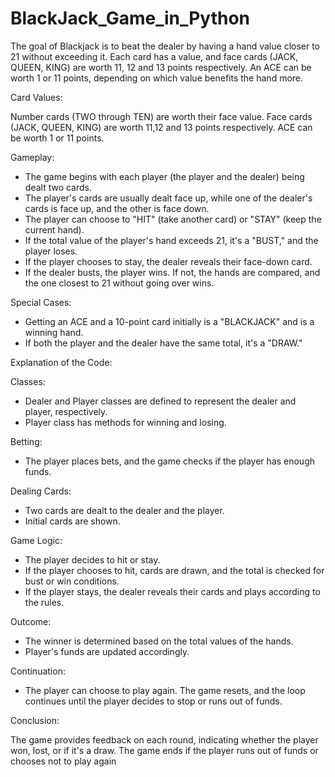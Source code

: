 # BlackJack_Game_in_Python
The goal of Blackjack is to beat the dealer by having a hand value closer to 21 without exceeding it. Each card has a value, and face cards (JACK, QUEEN, KING) are worth 11, 12 and 13 points respectively. An ACE can be worth 1 or 11 points, depending on which value benefits the hand more.

Card Values:

Number cards (TWO through TEN) are worth their face value.
Face cards (JACK, QUEEN, KING) are worth 11,12 and 13 points respectively.
ACE can be worth 1 or 11 points.

Gameplay:

- The game begins with each player (the player and the dealer) being dealt two cards.
- The player's cards are usually dealt face up, while one of the dealer's cards is face up, and the other is face down.
- The player can choose to "HIT" (take another card) or "STAY" (keep the current hand).
- If the total value of the player's hand exceeds 21, it's a "BUST," and the player loses.
- If the player chooses to stay, the dealer reveals their face-down card.
- If the dealer busts, the player wins. If not, the hands are compared, and the one closest to 21 without going over wins.

Special Cases:

- Getting an ACE and a 10-point card initially is a "BLACKJACK" and is a winning hand.
- If both the player and the dealer have the same total, it's a "DRAW."

Explanation of the Code:

Classes:

- Dealer and Player classes are defined to represent the dealer and player, respectively.
- Player class has methods for winning and losing.

Betting:

- The player places bets, and the game checks if the player has enough funds.

Dealing Cards:

- Two cards are dealt to the dealer and the player.
- Initial cards are shown.

Game Logic:

- The player decides to hit or stay.
- If the player chooses to hit, cards are drawn, and the total is checked for bust or win conditions.
- If the player stays, the dealer reveals their cards and plays according to the rules.

Outcome:

- The winner is determined based on the total values of the hands.
- Player's funds are updated accordingly.

Continuation:

- The player can choose to play again.
The game resets, and the loop continues until the player decides to stop or runs out of funds.

Conclusion:

The game provides feedback on each round, indicating whether the player won, lost, or if it's a draw.
The game ends if the player runs out of funds or chooses not to play again
